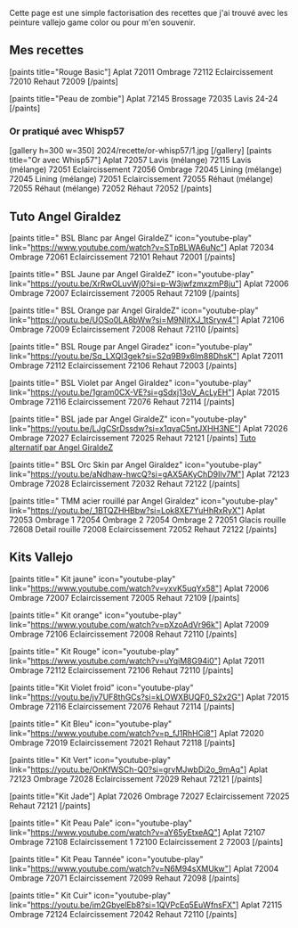 
Cette page est une simple factorisation des recettes que j'ai trouvé avec les peinture vallejo game color ou pour m'en souvenir.

## Mes recettes

[paints title="Rouge Basic"]
Aplat	72011
Ombrage	72112
Eclaircissement	72010
Rehaut	72009
[/paints]

[paints title="Peau de zombie"]
Aplat	72145
Brossage	72035
Lavis	24-24
[/paints]

### Or pratiqué avec Whisp57
[gallery h=300 w=350]
2024/recette/or-whisp57/1.jpg
[/gallery]
[paints title="Or avec Whisp57"]
Aplat	72057
Lavis (mélange)	72115
Lavis (mélange)	72051
Eclaircissement	72056
Ombrage	72045
Lining (mélange)	72045
Lining (mélange)	72051
Eclaircissement	72055
Réhaut (mélange)	72055
Réhaut (mélange)	72052
Réhaut	72052
[/paints]

## Tuto Angel Giraldez

[paints title=" BSL Blanc par Angel GiraldeZ" icon="youtube-play" link="https://www.youtube.com/watch?v=STpBLWA6uNc"]
Aplat	72034
Ombrage	72061
Eclaircissement	72101
Rehaut	72001
[/paints]

[paints title=" BSL Jaune par Angel GiraldeZ" icon="youtube-play" link="https://youtu.be/XrRwOLuvWj0?si=p-W3jwfzmxzmP8ju"]
Aplat	72006
Ombrage	72007
Eclaircissement	72005
Rehaut	72109
[/paints]

[paints title=" BSL Orange par Angel GiraldeZ" icon="youtube-play" link="https://youtu.be/UOSo0LA8bWw?si=M9NljtXJ_1tSryw4"]
Aplat	72106
Ombrage	72009
Eclaircissement	72008
Rehaut	72110
[/paints]

[paints title=" BSL Rouge par Angel Giradez" icon="youtube-play" link="https://youtu.be/Sq_LXQl3gek?si=S2q9B9x6lm88DhsK"]
Aplat	72011
Ombrage	72112
Eclaircissement	72106
Rehaut	72003
[/paints]

[paints title=" BSL Violet par Angel Giraldez" icon="youtube-play" link="https://youtu.be/1gram0CX-VE?si=gSdxj13oV_AcLyEH"]
Aplat	72015
Ombrage	72116
Eclaircissement	72076
Rehaut	72114
[/paints]

[paints title=" BSL jade par Angel GiraldeZ" icon="youtube-play" link="https://youtu.be/LJgCSrDssdw?si=x1qyaC5ntJXHH3NE"]
Aplat	72026
Ombrage	72027
Eclaircissement	72025
Rehaut	72121
[/paints]
[Tuto alternatif par Angel GiraldeZ](link="https://youtu.be/QP4zs8zpck4?si=XGqYpCCbJGzyreGq")

[paints title=" BSL Orc Skin par Angel Giraldez" icon="youtube-play" link="https://youtu.be/aNdhaw-hwcQ?si=gAX5AKyChD9Ilv7M"]
Aplat	72123
Ombrage	72028
Eclaircissement	72032
Rehaut	72122
[/paints]

[paints title=" TMM acier rouillé par Angel Giraldez" icon="youtube-play" link="https://youtu.be/_1BTQZHHBbw?si=Lok8XE7YuHhRxRyX"]
Aplat	72053
Ombrage 1	72054
Ombrage 2	72054
Ombrage 2	72051
Glacis rouille	72608
Detail rouille	72008
Eclaircissement	72052
Rehaut	72122
[/paints]


## Kits Vallejo

[paints title=" Kit jaune" icon="youtube-play" link="https://www.youtube.com/watch?v=yxvK5uqYx58"]
Aplat	72006
Ombrage	72007
Eclaircissement	72005
Rehaut	72109
[/paints]

[paints title=" Kit orange" icon="youtube-play" link="https://www.youtube.com/watch?v=pXzoAdVr96k"]
Aplat	72009
Ombrage	72106
Eclaircissement	72008
Rehaut	72110
[/paints]

[paints title=" Kit Rouge" icon="youtube-play" link="https://www.youtube.com/watch?v=uYqiM8G94i0"]
Aplat	72011
Ombrage	72112
Eclaircissement	72106
Rehaut	72110
[/paints]

[paints title="Kit Violet froid" icon="youtube-play" link="https://youtu.be/jv7UF8thGCs?si=kLOWXBUQF0_S2x2G"]
Aplat	72015
Ombrage	72116
Eclaircissement	72076
Rehaut	72114
[/paints]

[paints title=" Kit Bleu" icon="youtube-play" link="https://www.youtube.com/watch?v=p_fJ1RhHCi8"]
Aplat	72020
Ombrage	72019
Eclaircissement	72021
Rehaut	72118
[/paints]

[paints title=" Kit Vert" icon="youtube-play" link="https://youtu.be/OnKfWSCh-Q0?si=grvMJwbDi2o_9mAq"]
Aplat	72123
Ombrage	72028
Eclaircissement	72029
Rehaut	72121
[/paints]

[paints title="Kit Jade"]
Aplat	72026
Ombrage	72027
Eclaircissement	72025
Rehaut	72121
[/paints]

[paints title=" Kit Peau Pale" icon="youtube-play" link="https://www.youtube.com/watch?v=aY65yEtxeAQ"]
Aplat	72107
Ombrage	72108
Eclaircissement 1	72100
Eclaircissement 2	72003
[/paints]

[paints title=" Kit Peau Tannée" icon="youtube-play" link="https://www.youtube.com/watch?v=N6M94sXMUkw"]
Aplat	72004
Ombrage	72071
Eclaircissement	72099
Rehaut	72098
[/paints]

[paints title=" Kit Cuir" icon="youtube-play" link="https://youtu.be/im2GbyelEb8?si=1QVPcEq5EuWfnsFX"]
Aplat	72115
Ombrage	72124
Eclaircissement	72042
Rehaut	72110
[/paints]




